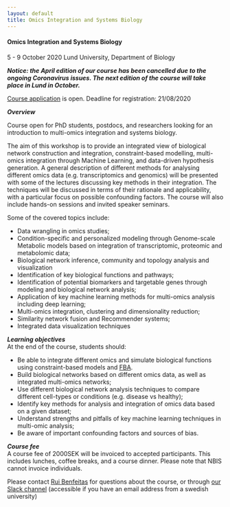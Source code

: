 ```yaml
---
layout: default
title: Omics Integration and Systems Biology
---
```


#### Omics Integration and Systems Biology
5 - 9 October 2020
Lund University, Department of Biology

***Notice: the April edition of our course has been cancelled due to the ongoing Coronavirus issues. The next edition of the course will take place in Lund in October.***

[Course application][1] is open. Deadline for registration: 21/08/2020


***Overview***

Course open for PhD students, postdocs, and researchers looking for an introduction to multi-omics integration and systems biology.

The aim of this workshop is to provide an integrated view of biological network construction and integration, constraint-based modelling, multi-omics integration through Machine Learning, and data-driven hypothesis generation.  A general description of different methods for analysing different omics data (e.g. transcriptomics and genomics) will be presented with some of the lectures discussing key methods in their integration. The techniques will be discussed in terms of their rationale and applicability, with a particular focus on possible confounding factors. The course will also include hands-on sessions and invited speaker seminars.

Some of the covered topics include:  

- Data wrangling in omics studies;
- Condition-specific and personalized modeling through Genome-scale Metabolic models based on integration of transcriptomic, proteomic and metabolomic data;  
- Biological network inference, community and topology analysis and visualization
- Identification of key biological functions and pathways;  
- Identification of potential biomarkers and targetable genes through modeling and biological network analysis; 
- Application of key machine learning methods for multi-omics analysis including deep learning;  
- Multi-omics integration, clustering and dimensionality reduction;
- Similarity network fusion and Recommender systems;
- Integrated data visualization techniques

***Learning objectives***  
At the end of the course, students should:  
- Be able to integrate different omics and simulate biological functions using constraint-based models and [FBA](https://en.wikipedia.org/wiki/Flux_balance_analysis).
- Build biological networks based on different omics data, as well as integrated multi-omics networks;
- Use different biological network analysis techniques to compare different cell-types or conditions (e.g. disease vs healthy);
- Identify key methods for analysis and integration of omics data based on a given dataset;
- Understand strengths and pitfalls of key machine learning techniques in multi-omic analysis;
- Be aware of important confounding factors and sources of bias.


***Course fee***  
A course fee of 2000SEK will be invoiced to accepted participants. This includes lunches, coffee breaks, and a course dinner. Please note that NBIS cannot invoice individuals.


Please contact [Rui Benfeitas][2] for questions about the course, or through [our Slack channel][3] (accessible if you have an email address from a swedish university)

[1]: https://forms.gle/obADRduLuoWZUeUbA
[2]: https://nbis.se/about/staff/rui-benfeitas
[3]: https://join.slack.com/t/omicsintegration/shared_invite/enQtNzQ1MDIzOTkxNTg2LThhMzlkZWY4MDgyM2NjOGVkNmU3YTgxMWE2MWIyNTMwODNmZjJlM2RlY2FhNDViMTU2YjQzMmE5YmUxOTY5ZmU
